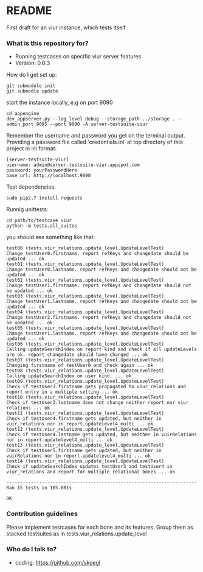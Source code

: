 # README #

First draft for an viur instance, which tests itself.

### What is this repository for? ###

* Running testcases on specific viur server features
* Version: 0.0.3

How do I get set up:

	git submodule init
	git submodle update
	
start the instance locally, e.g on port 9090

	cd appengine
	dev_appserver.py --log_level debug --storage_path ../storage . --admin_port 9095 --port 9090 -A server-testsuite-viur
	
Remember the username and password you get on the terminal output. Providing a password file called 'credentials.ini' at top directory of this project in ini format:

	[server-testsuite-viur]
    username: admin@server-testsuite-viur.appspot.com
    password: yourPasswordHere
    base_url: http://localhost:9090

Test dependencies:

	sudo pip2.7 install requests

Runnig unittests:	

	cd path/to/testcase_viur
	python -m tests.all_suites

you should see something like that:
	
	test00 (tests.viur_relations.update_level.UpdateLevelTest)
	Change testUser0.firstname. report refKeys and changedate should be updated ... ok
	test01 (tests.viur_relations.update_level.UpdateLevelTest)
	Change testUser0.lastname. report refKeys and changedate should not be updated ... ok
	test02 (tests.viur_relations.update_level.UpdateLevelTest)
	Change testUser1.firstname. report refKeys and changedate should not be updated ... ok
	test03 (tests.viur_relations.update_level.UpdateLevelTest)
	Change testUser1.lastname. report refKeys and changedate should not be updated ... ok
	test04 (tests.viur_relations.update_level.UpdateLevelTest)
	Change testUser2.firstname. report refKeys and changedate should not be updated ... ok
	test05 (tests.viur_relations.update_level.UpdateLevelTest)
	Change testUser1.lastname. report refKeys and changedate should not be updated ... ok
	test06 (tests.viur_relations.update_level.UpdateLevelTest)
	Calling updateSearchIndex on report kind and check if all updateLevels are ok. report changedate should have changed ... ok
	test07 (tests.viur_relations.update_level.UpdateLevelTest)
	Changing firstname of testUser0 and check again ... ok
	test08 (tests.viur_relations.update_level.UpdateLevelTest)
	Calling updateSearchIndex on user kind. ... ok
	test09 (tests.viur_relations.update_level.UpdateLevelTest)
	Check if testUser3.firstname gets propagated to viur_relations and report entry in a multiple setting ... ok
	test10 (tests.viur_relations.update_level.UpdateLevelTest)
	Check if testUser3.lastname does not change neither report nor viur relations ... ok
	test11 (tests.viur_relations.update_level.UpdateLevelTest)
	Check if testUser4.firstname gets updated, but neither in vuir_relations nor in report.updatelevel4_multi ... ok
	test12 (tests.viur_relations.update_level.UpdateLevelTest)
	Check if testUser4.lastname gets updated, but neither in vuirRelations nor in report.updatelevel4_multi ... ok
	test13 (tests.viur_relations.update_level.UpdateLevelTest)
	Check if testUser5.firstname gets updated, but neither in vuirRelations nor in report.updatelevel4_multi ... ok
	test14 (tests.viur_relations.update_level.UpdateLevelTest)
	Check if updateSearchIndex updates testUser3 and testUser4 in viur_relations and report for multiple relational bones ... ok
	
	----------------------------------------------------------------------
	Ran 15 tests in 105.081s
	
	OK


### Contribution guidelines ###

Please implement testcases for each bone and its features. Group them as stacked testsuites as in tests.viur_relations.update_level


### Who do I talk to? ###

* coding: https://github.com/skoegl
